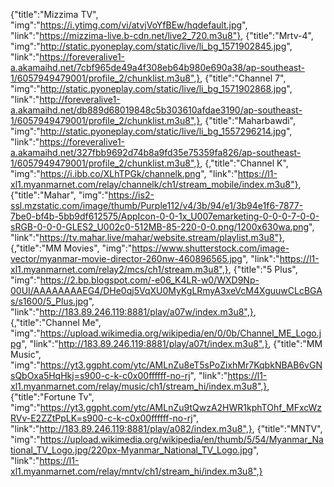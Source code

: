 {"title":"Mizzima TV", "img":"https://i.ytimg.com/vi/atvjVoYfBEw/hqdefault.jpg", "link":"https://mizzima-live.b-cdn.net/live2_720.m3u8"},
{"title":"Mrtv-4", "img":"http://static.pyoneplay.com/static/live/li_bg_1571902845.jpg", "link":"https://foreveralive1-a.akamaihd.net/7cbf965de49a4f308eb64b980e690a38/ap-southeast-1/6057949479001/profile_2/chunklist.m3u8",},
{"title":"Channel 7", "img":"http://static.pyoneplay.com/static/live/li_bg_1571902868.jpg", "link":"http://foreveralive1-a.akamaihd.net/db889d68019848c5b303610afdae3190/ap-southeast-1/6057949479001/profile_2/chunklist.m3u8",},
{"title":"Maharbawdi", "img":"http://static.pyoneplay.com/static/live/li_bg_1557296214.jpg", "link":"https://foreveralive1-a.akamaihd.net/327fbb9692d74b8a9fd35e75359fa826/ap-southeast-1/6057949479001/profile_2/chunklist.m3u8",}, 
{,"title":"Channel K", "img":"https://i.ibb.co/XLhTPGk/channelk.png", "link":"https://l1-xl1.myanmarnet.com/relay/channelk/ch1/stream_mobile/index.m3u8"},
{"title":"Mahar", "img":"https://is2-ssl.mzstatic.com/image/thumb/Purple112/v4/3b/94/e1/3b94e1f6-7877-7be0-bf4b-5bb9df612575/AppIcon-0-0-1x_U007emarketing-0-0-0-7-0-0-sRGB-0-0-0-GLES2_U002c0-512MB-85-220-0-0.png/1200x630wa.png", "link":"https://tv.mahar.live/mahar/website.stream/playlist.m3u8"}, 
{,"title":"MM Movies", "img":"https://www.shutterstock.com/image-vector/myanmar-movie-director-260nw-460896565.jpg", "link":"https://l1-xl1.myanmarnet.com/relay2/mcs/ch1/stream.m3u8",}, 
{"title":"5 Plus", "img":"https://2.bp.blogspot.com/-e06_K4LR-w0/WXD9Np-00UI/AAAAAAAAEG4/DHe0qj5VqXU0MyKgLRmyA3xeVcM4XguuwCLcBGAs/s1600/5_Plus.jpg", "link":"http://183.89.246.119:8881/play/a07w/index.m3u8",}, 
{,"title":"Channel Me", "img":"https://upload.wikimedia.org/wikipedia/en/0/0b/Channel_ME_Logo.jpg", "link":"http://183.89.246.119:8881/play/a07t/index.m3u8",}, 
{"title":"MM Music", "img":"https://yt3.ggpht.com/ytc/AMLnZu8eT5sPoZixhMr7KqbkNBAB6vGNsQbOxa5HqHkj=s900-c-k-c0x00ffffff-no-rj", "link":"https://l1-xl1.myanmarnet.com/relay/music/ch1/stream_hi/index.m3u8",}, 
{"title":"Fortune Tv", "img":"https://yt3.ggpht.com/ytc/AMLnZu9tQwzA2HWR1kphTOhf_MFxcWzRVv-E2ZZtPpLK=s900-c-k-c0x00ffffff-no-rj", "link":"http://183.89.246.119:8881/play/a082/index.m3u8",}, 
{"title":"MNTV", "img":"https://upload.wikimedia.org/wikipedia/en/thumb/5/54/Myanmar_National_TV_Logo.jpg/220px-Myanmar_National_TV_Logo.jpg", "link":"https://l1-xl1.myanmarnet.com/relay/mntv/ch1/stream_hi/index.m3u8",}
